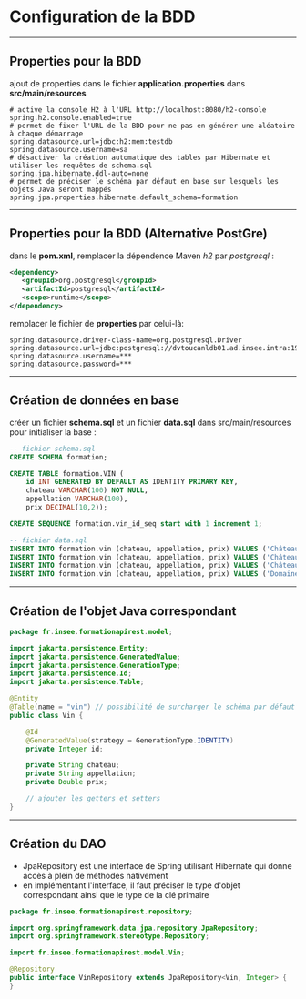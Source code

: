 # Configuration de la BDD

----

## Properties pour la BDD

ajout de properties dans le fichier **application.properties** dans **src/main/resources**

```properties
# active la console H2 à l'URL http://localhost:8080/h2-console
spring.h2.console.enabled=true
# permet de fixer l'URL de la BDD pour ne pas en générer une aléatoire à chaque démarrage
spring.datasource.url=jdbc:h2:mem:testdb
spring.datasource.username=sa
# désactiver la création automatique des tables par Hibernate et utiliser les requêtes de schema.sql
spring.jpa.hibernate.ddl-auto=none
# permet de préciser le schéma par défaut en base sur lesquels les objets Java seront mappés
spring.jpa.properties.hibernate.default_schema=formation
```

----

## Properties pour la BDD (Alternative PostGre)

 dans le **pom.xml**, remplacer la dépendence Maven *h2* par *postgresql* :

```xml
<dependency>
   <groupId>org.postgresql</groupId>
   <artifactId>postgresql</artifactId>
   <scope>runtime</scope>
</dependency>
```

remplacer le fichier de **properties** par celui-là:

```properties
spring.datasource.driver-class-name=org.postgresql.Driver
spring.datasource.url=jdbc:postgresql://dvtoucanldb01.ad.insee.intra:1983/di_pg_toucan_dv01
spring.datasource.username=***
spring.datasource.password=***
```

----

## Création de données en base

créer un fichier **schema.sql** et un fichier  **data.sql** dans src/main/resources pour initialiser la base :

```sql
-- fichier schema.sql
CREATE SCHEMA formation;

CREATE TABLE formation.VIN (
    id INT GENERATED BY DEFAULT AS IDENTITY PRIMARY KEY,
    chateau VARCHAR(100) NOT NULL,
    appellation VARCHAR(100),
    prix DECIMAL(10,2));

CREATE SEQUENCE formation.vin_id_seq start with 1 increment 1;
```

```sql
-- fichier data.sql
INSERT INTO formation.vin (chateau, appellation, prix) VALUES ('Château Margaux', 'Margaux', 500);
INSERT INTO formation.vin (chateau, appellation, prix) VALUES ('Château Cantemerle', 'Haut-Médoc', 30.5);
INSERT INTO formation.vin (chateau, appellation, prix) VALUES ('Château Lascombes', 'Margaux', 80);
INSERT INTO formation.vin (chateau, appellation, prix) VALUES ('Domaine Lejeune', 'Pommard', 40);
```

----

## Création de l'objet Java correspondant

```java
package fr.insee.formationapirest.model;

import jakarta.persistence.Entity;
import jakarta.persistence.GeneratedValue;
import jakarta.persistence.GenerationType;
import jakarta.persistence.Id;
import jakarta.persistence.Table;

@Entity
@Table(name = "vin") // possibilité de surcharger le schéma par défaut : @Table(name = "vin", schema="nomSchema")
public class Vin {

    @Id
    @GeneratedValue(strategy = GenerationType.IDENTITY)
    private Integer id;

    private String chateau;
    private String appellation;
    private Double prix;

    // ajouter les getters et setters
}
```

----

## Création du DAO

- JpaRepository est une interface de Spring utilisant Hibernate qui donne accès à plein de méthodes nativement
- en implémentant l'interface, il faut préciser le type d'objet correspondant ainsi que le type de la clé primaire

```java
package fr.insee.formationapirest.repository;

import org.springframework.data.jpa.repository.JpaRepository;
import org.springframework.stereotype.Repository;

import fr.insee.formationapirest.model.Vin;

@Repository
public interface VinRepository extends JpaRepository<Vin, Integer> {
}
```
